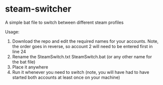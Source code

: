 # steam-switcher
A simple bat file to switch between different steam profiles


Usage:
1. Download the repo and edit the required names for your accounts. Note, the order goes in reverse, so account 2 will need to be entered first in line 24
2. Rename the SteamSwitch.txt SteamSwitch.bat (or any other name for the bat file)
3. Place it anywhere
4. Run it whenever you need to switch (note, you will have had to have started both accounts at least once on your machine)

